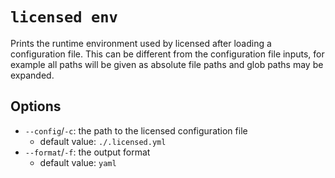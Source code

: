 # `licensed env`

Prints the runtime environment used by licensed after loading a configuration file.  This can be different from the configuration file inputs, for example all paths will be given as absolute file paths and glob paths may be expanded.

## Options

- `--config`/`-c`: the path to the licensed configuration file
   - default value: `./.licensed.yml`
- `--format`/`-f`: the output format
   - default value: `yaml`
